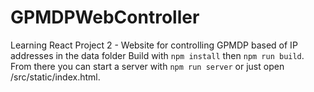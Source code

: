 # GPMDPWebController
Learning React Project 2 - Website for controlling GPMDP based of IP addresses in the data folder
Build with `npm install` then `npm run build`. From there you can start a server with `npm run server` or just open /src/static/index.html.
